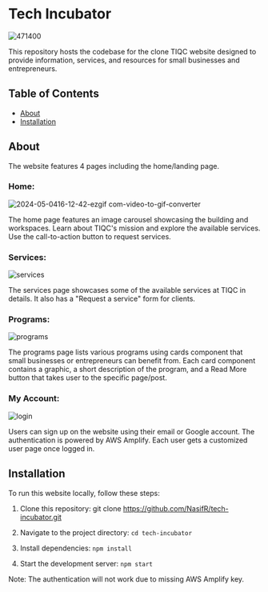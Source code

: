 # Tech Incubator

![471400](https://github.com/NasifR/tech-incubator/assets/117418690/1543979d-158b-46f4-a2b2-19a79c4e678e)


This repository hosts the codebase for the clone TIQC website designed to provide information, services, and resources for small businesses and entrepreneurs.

## Table of Contents

- [About](#about)
- [Installation](#installation)


## About
The website features 4 pages including the home/landing page. 

### Home:

![2024-05-0416-12-42-ezgif com-video-to-gif-converter](https://github.com/NasifR/tech-incubator/assets/117418690/d798310f-a1e3-4af3-aa63-b8811114adb7)

The home page features an image carousel showcasing the building and workspaces. Learn about TIQC's mission and explore the available services. Use the
call-to-action button to request services. 

### Services:

![services](https://github.com/NasifR/tech-incubator/assets/117418690/74d40755-4926-40aa-95ea-8cf01789ca14)

The services page showcases some of the available services at TIQC in details. It also has a "Request a service" form for clients. 

### Programs:

![programs](https://github.com/NasifR/tech-incubator/assets/117418690/9bd8a9b9-997a-405d-b2e3-46303236dbe3)

The programs page lists various programs using cards component that small businesses or entrepreneurs can benefit from. Each card component contains a graphic, a short
description of the program, and a Read More button that takes user to the specific page/post. 

### My Account:

![login](https://github.com/NasifR/tech-incubator/assets/117418690/0a24379a-b4ac-4901-9046-8a9f42d51f68)

Users can sign up on the website using their email or Google account. The authentication is powered by AWS Amplify. Each user gets a customized user page once logged in.




## Installation
To run this website locally, follow these steps:

1. Clone this repository:
git clone https://github.com/NasifR/tech-incubator.git

2. Navigate to the project directory:
```cd tech-incubator```

3. Install dependencies:
```npm install```

4. Start the development server:
```npm start```

Note: The authentication will not work due to missing AWS Amplify key. 



